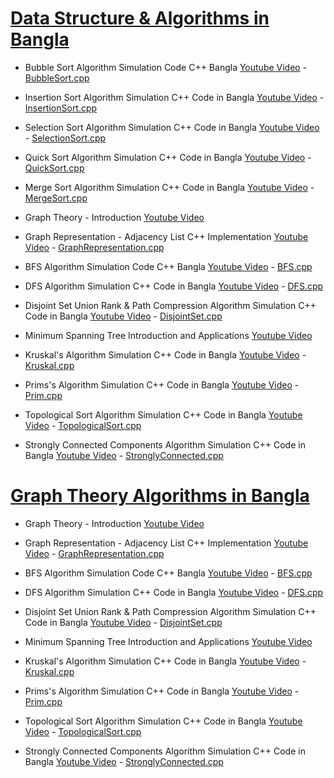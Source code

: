 # [Data Structure & Algorithms in Bangla](https://goo.gl/UYudMX)

* Bubble Sort Algorithm Simulation Code C++ Bangla
[Youtube Video](https://youtu.be/sx2U8kQ3DLM) - 
[BubbleSort.cpp](https://github.com/SayefReyadh/tutorials/blob/master/Data-Structure-Algorithms-Tutorial/BubbleSort.cpp)

* Insertion Sort Algorithm Simulation C++ Code in Bangla
[Youtube Video](https://youtu.be/ypfZipI8G6o) - 
[InsertionSort.cpp](https://github.com/SayefReyadh/tutorials/blob/master/Data-Structure-Algorithms-Tutorial/InsertionSort.cpp)

* Selection  Sort Algorithm Simulation C++ Code in Bangla
[Youtube Video](https://youtu.be/qr2IP8_wFtw) -
[SelectionSort.cpp](https://github.com/SayefReyadh/tutorials/blob/master/Data-Structure-Algorithms-Tutorial/SelectionSort.cpp)

* Quick Sort Algorithm Simulation C++ Code in Bangla
[Youtube Video](https://youtu.be/ySX5LxdBzt0) - 
[QuickSort.cpp](https://github.com/SayefReyadh/tutorials/blob/master/Data-Structure-Algorithms-Tutorial/QuickSort.cpp)

* Merge Sort Algorithm Simulation C++ Code in Bangla
[Youtube Video](https://youtu.be/j-KgsdSHJ8E) - 
[MergeSort.cpp](https://github.com/SayefReyadh/tutorials/blob/master/Data-Structure-Algorithms-Tutorial/MergeSort.cpp)

* Graph Theory - Introduction
[Youtube Video](https://youtu.be/sqzquGjvFCM)

* Graph Representation - Adjacency List C++ Implementation
[Youtube Video](https://youtu.be/eWinCnILK3I) - 
[GraphRepresentation.cpp](https://github.com/SayefReyadh/tutorials/blob/master/Data-Structure-Algorithms-Tutorial/GraphRepresentation.cpp)

* BFS Algorithm Simulation Code C++ Bangla
[Youtube Video](https://youtu.be/-gjhCFAfSZ8) - 
[BFS.cpp](https://github.com/SayefReyadh/tutorials/blob/master/Data-Structure-Algorithms-Tutorial/BFS.cpp)

* DFS Algorithm Simulation C++ Code in Bangla
[Youtube Video](https://youtu.be/Or4CDF0Q2Gs) - 
[DFS.cpp](https://github.com/SayefReyadh/tutorials/blob/master/Data-Structure-Algorithms-Tutorial/DFS.cpp)

* Disjoint Set Union Rank & Path Compression Algorithm Simulation C++ Code in Bangla
[Youtube Video](https://youtu.be/5InBCasJFi8) -
[DisjointSet.cpp](https://github.com/SayefReyadh/tutorials/blob/master/Data-Structure-Algorithms-Tutorial/DisjointSet.cpp)

* Minimum Spanning Tree Introduction and Applications
[Youtube Video](https://youtu.be/mxxKKfBt8is)

* Kruskal's Algorithm Simulation C++ Code in Bangla
[Youtube Video](https://youtu.be/w8HuKe3ZtzQ) - 
[Kruskal.cpp](https://github.com/SayefReyadh/tutorials/blob/master/Data-Structure-Algorithms-Tutorial/Kruskal.cpp)

* Prims's Algorithm Simulation C++ Code in Bangla
[Youtube Video](https://youtu.be/GoUGO5nwfhM) - 
[Prim.cpp](https://github.com/SayefReyadh/tutorials/blob/master/Data-Structure-Algorithms-Tutorial/Prims.cpp)

* Topological Sort Algorithm Simulation C++ Code in Bangla
[Youtube Video](https://youtu.be/x8SHS4hWhEQ) - 
[TopologicalSort.cpp](https://github.com/SayefReyadh/tutorials/blob/master/Data-Structure-Algorithms-Tutorial/TopologicalSort.cpp)

* Strongly Connected Components Algorithm Simulation C++ Code in Bangla
[Youtube Video](https://youtu.be/jv6mYmIP25k) - 
[StronglyConnected.cpp](https://github.com/SayefReyadh/tutorials/blob/master/Data-Structure-Algorithms-Tutorial/StronglyConnected.cpp)

# [Graph Theory Algorithms in Bangla](https://goo.gl/9nA7uY)


* Graph Theory - Introduction
[Youtube Video](https://youtu.be/sqzquGjvFCM)

* Graph Representation - Adjacency List C++ Implementation
[Youtube Video](https://youtu.be/eWinCnILK3I) - 
[GraphRepresentation.cpp](https://github.com/SayefReyadh/tutorials/blob/master/Data-Structure-Algorithms-Tutorial/GraphRepresentation.cpp)

* BFS Algorithm Simulation Code C++ Bangla
[Youtube Video](https://youtu.be/-gjhCFAfSZ8) - 
[BFS.cpp](https://github.com/SayefReyadh/tutorials/blob/master/Data-Structure-Algorithms-Tutorial/BFS.cpp)

* DFS Algorithm Simulation C++ Code in Bangla
[Youtube Video](https://youtu.be/Or4CDF0Q2Gs) - 
[DFS.cpp](https://github.com/SayefReyadh/tutorials/blob/master/Data-Structure-Algorithms-Tutorial/DFS.cpp)

* Disjoint Set Union Rank & Path Compression Algorithm Simulation C++ Code in Bangla
[Youtube Video](https://youtu.be/5InBCasJFi8) -
[DisjointSet.cpp](https://github.com/SayefReyadh/tutorials/blob/master/Data-Structure-Algorithms-Tutorial/DisjointSet.cpp)

* Minimum Spanning Tree Introduction and Applications
[Youtube Video](https://youtu.be/mxxKKfBt8is)

* Kruskal's Algorithm Simulation C++ Code in Bangla
[Youtube Video](https://youtu.be/w8HuKe3ZtzQ) - 
[Kruskal.cpp](https://github.com/SayefReyadh/tutorials/blob/master/Data-Structure-Algorithms-Tutorial/Kruskal.cpp)

* Prims's Algorithm Simulation C++ Code in Bangla
[Youtube Video](https://youtu.be/GoUGO5nwfhM) - 
[Prim.cpp](https://github.com/SayefReyadh/tutorials/blob/master/Data-Structure-Algorithms-Tutorial/Prims.cpp)

* Topological Sort Algorithm Simulation C++ Code in Bangla
[Youtube Video](https://youtu.be/x8SHS4hWhEQ) - 
[TopologicalSort.cpp](https://github.com/SayefReyadh/tutorials/blob/master/Data-Structure-Algorithms-Tutorial/TopologicalSort.cpp)

* Strongly Connected Components Algorithm Simulation C++ Code in Bangla
[Youtube Video](https://youtu.be/jv6mYmIP25k) - 
[StronglyConnected.cpp](https://github.com/SayefReyadh/tutorials/blob/master/Data-Structure-Algorithms-Tutorial/StronglyConnected.cpp)
